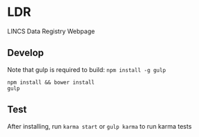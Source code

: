 # LDR
LINCS Data Registry Webpage

## Develop
Note that gulp is required to build: `npm install -g gulp`
```
npm install && bower install
gulp
```

## Test
After installing, run `karma start` or `gulp karma` to run karma tests